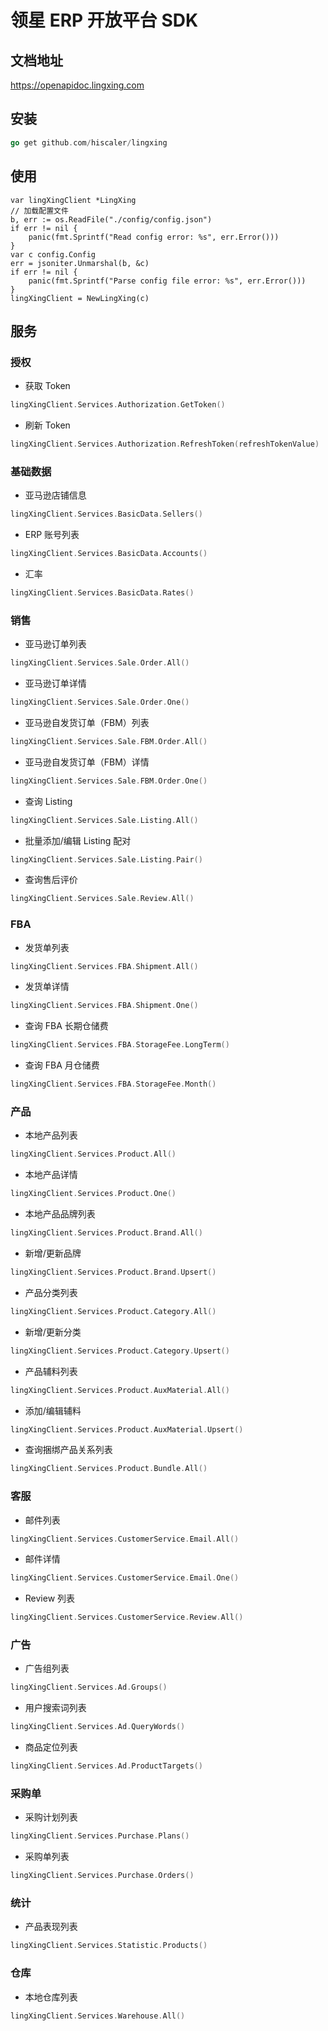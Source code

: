 领星 ERP 开放平台 SDK
====================

## 文档地址

https://openapidoc.lingxing.com

## 安装

```go
go get github.com/hiscaler/lingxing
```

## 使用

```
var lingXingClient *LingXing
// 加载配置文件
b, err := os.ReadFile("./config/config.json")
if err != nil {
    panic(fmt.Sprintf("Read config error: %s", err.Error()))
}
var c config.Config
err = jsoniter.Unmarshal(b, &c)
if err != nil {
    panic(fmt.Sprintf("Parse config file error: %s", err.Error()))
}
lingXingClient = NewLingXing(c)
```

## 服务

### 授权

- 获取 Token

```go
lingXingClient.Services.Authorization.GetToken()
```

- 刷新 Token

```go
lingXingClient.Services.Authorization.RefreshToken(refreshTokenValue)
```

### 基础数据

- 亚马逊店铺信息

```go
lingXingClient.Services.BasicData.Sellers()
```

- ERP 账号列表

```go
lingXingClient.Services.BasicData.Accounts()
```

- 汇率

```go
lingXingClient.Services.BasicData.Rates()
```

### 销售

- 亚马逊订单列表

```go
lingXingClient.Services.Sale.Order.All()
```

- 亚马逊订单详情

```go
lingXingClient.Services.Sale.Order.One()
```

- 亚马逊自发货订单（FBM）列表

```go
lingXingClient.Services.Sale.FBM.Order.All()
```

- 亚马逊自发货订单（FBM）详情

```go
lingXingClient.Services.Sale.FBM.Order.One()
```

- 查询 Listing

```go
lingXingClient.Services.Sale.Listing.All()
```

- 批量添加/编辑 Listing 配对

```go
lingXingClient.Services.Sale.Listing.Pair()
```

- 查询售后评价

```go
lingXingClient.Services.Sale.Review.All()
```

### FBA

- 发货单列表

```go
lingXingClient.Services.FBA.Shipment.All()
```

- 发货单详情

```go
lingXingClient.Services.FBA.Shipment.One()
```

- 查询 FBA 长期仓储费

```go
lingXingClient.Services.FBA.StorageFee.LongTerm()
```

- 查询 FBA 月仓储费

```go
lingXingClient.Services.FBA.StorageFee.Month()
```

### 产品

- 本地产品列表

```go
lingXingClient.Services.Product.All()
```

- 本地产品详情

```go
lingXingClient.Services.Product.One()
```

- 本地产品品牌列表

```go
lingXingClient.Services.Product.Brand.All()
```

- 新增/更新品牌

```go
lingXingClient.Services.Product.Brand.Upsert()
```

- 产品分类列表

```go
lingXingClient.Services.Product.Category.All()
```

- 新增/更新分类

```go
lingXingClient.Services.Product.Category.Upsert()
```

- 产品辅料列表

```go
lingXingClient.Services.Product.AuxMaterial.All()
```

- 添加/编辑辅料

```go
lingXingClient.Services.Product.AuxMaterial.Upsert()
```

- 查询捆绑产品关系列表

```go
lingXingClient.Services.Product.Bundle.All()
```

### 客服

- 邮件列表

```go
lingXingClient.Services.CustomerService.Email.All()
```

- 邮件详情

```go
lingXingClient.Services.CustomerService.Email.One()
```

- Review 列表

```go
lingXingClient.Services.CustomerService.Review.All()
```

### 广告

- 广告组列表

```go
lingXingClient.Services.Ad.Groups()
```

- 用户搜索词列表

```go
lingXingClient.Services.Ad.QueryWords()
```

- 商品定位列表

```go
lingXingClient.Services.Ad.ProductTargets()
```

### 采购单

- 采购计划列表

```go
lingXingClient.Services.Purchase.Plans()
```

- 采购单列表

```go
lingXingClient.Services.Purchase.Orders()
```

### 统计

- 产品表现列表

```go
lingXingClient.Services.Statistic.Products()
```

### 仓库

- 本地仓库列表

```go
lingXingClient.Services.Warehouse.All()
```

